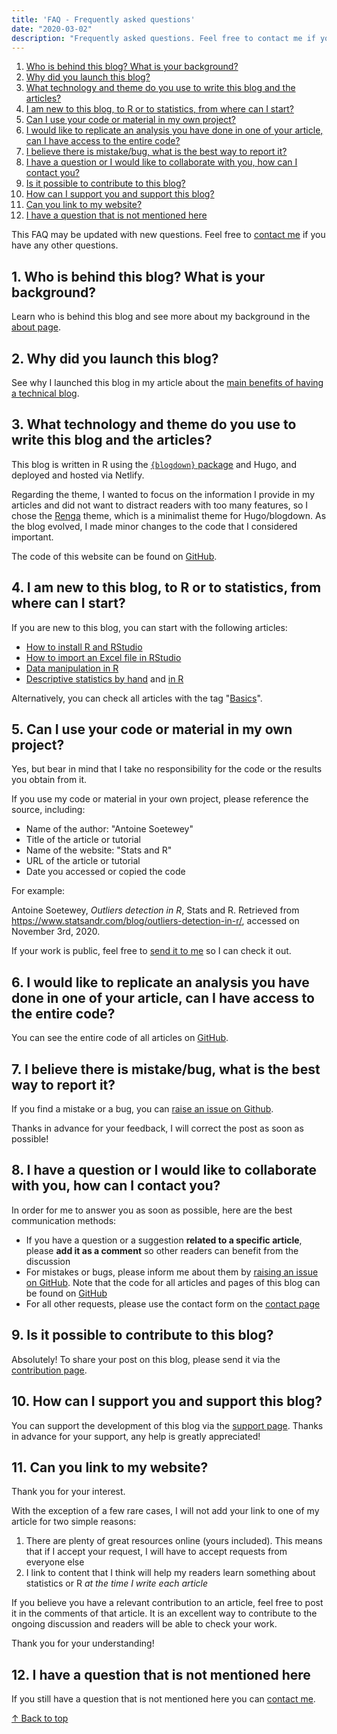 ```yaml
---
title: 'FAQ - Frequently asked questions'
date: "2020-03-02"
description: "Frequently asked questions. Feel free to contact me if you have any other questions"
---
```


1. [Who is behind this blog? What is your background?](#1-who-is-behind-this-blog-what-is-your-background)
1. [Why did you launch this blog?](#2-why-did-you-launch-this-blog)
1. [What technology and theme do you use to write this blog and the articles?](#3-what-technology-and-theme-do-you-use-to-write-this-blog-and-the-articles)
1. [I am new to this blog, to R or to statistics, from where can I start?](#4-i-am-new-to-this-blog-to-r-or-to-statistics-from-where-can-i-start)
1. [Can I use your code or material in my own project?](#5-can-i-use-your-code-or-material-in-my-own-project)
1. [I would like to replicate an analysis you have done in one of your article, can I have access to the entire code?](#6-i-would-like-to-replicate-an-analysis-you-have-done-in-one-of-your-article-can-i-have-access-to-the-entire-code)
1. [I believe there is mistake/bug, what is the best way to report it?](#7-i-believe-there-is-mistakebug-what-is-the-best-way-to-report-it)
1. [I have a question or I would like to collaborate with you, how can I contact you?](#8-i-have-a-question-or-i-would-like-to-collaborate-with-you-how-can-i-contact-you)
1. [Is it possible to contribute to this blog?](#9-is-it-possible-to-contribute-to-this-blog)
1. [How can I support you and support this blog?](#10-how-can-i-support-you-and-support-this-blog)
1. [Can you link to my website?](#11-can-you-link-to-my-website)
1. [I have a question that is not mentioned here](#12-i-have-a-question-that-is-not-mentioned-here)

This FAQ may be updated with new questions. Feel free to [contact me](/contact/) if you have any other questions.

## 1. Who is behind this blog? What is your background?

Learn who is behind this blog and see more about my background in the [about page](/about/).

## 2. Why did you launch this blog?

See why I launched this blog in my article about the [main benefits of having a technical blog](/blog/7-benefits-of-sharing-your-code-in-a-data-science-blog/).

## 3. What technology and theme do you use to write this blog and the articles?

This blog is written in R using the [`{blogdown}` package](https://bookdown.org/yihui/blogdown/) and Hugo, and deployed and hosted via Netlify.

Regarding the theme, I wanted to focus on the information I provide in my articles and did not want to distract readers with too many features, so I chose the [Renga](https://github.com/nanxstats/hugo-renga) theme, which is a minimalist theme for Hugo/blogdown. As the blog evolved, I made minor changes to the code that I considered important.

The code of this website can be found on [GitHub](https://github.com/AntoineSoetewey/statsandr).

## 4. I am new to this blog, to R or to statistics, from where can I start?

If you are new to this blog, you can start with the following articles:
 
* [How to install R and RStudio](/blog/how-to-install-r-and-rstudio/)
* [How to import an Excel file in RStudio](/blog/how-to-import-an-excel-file-in-rstudio/)
* [Data manipulation in R](/blog/data-manipulation-in-r/)
* [Descriptive statistics by hand](/blog/descriptive-statistics-by-hand/) and [in R](/blog/descriptive-statistics-in-r/)

Alternatively, you can check all articles with the tag "[Basics](/tags/basics/)".

## 5. Can I use your code or material in my own project?

Yes, but bear in mind that I take no responsibility for the code or the results you obtain from it.

If you use my code or material in your own project, please reference the source, including:

* Name of the author: "Antoine Soetewey"
* Title of the article or tutorial
* Name of the website: "Stats and R"
* URL of the article or tutorial
* Date you accessed or copied the code

For example:

Antoine Soetewey, *Outliers detection in R*, Stats and R. Retrieved from https://www.statsandr.com/blog/outliers-detection-in-r/, accessed on November 3rd, 2020.

If your work is public, feel free to [send it to me](/contact/) so I can check it out.

## 6. I would like to replicate an analysis you have done in one of your article, can I have access to the entire code?

You can see the entire code of all articles on [GitHub](https://github.com/AntoineSoetewey/statsandr/tree/master/content/blog).

## 7. I believe there is mistake/bug, what is the best way to report it?

If you find a mistake or a bug, you can [raise an issue on Github](https://github.com/AntoineSoetewey/statsandr/issues).

Thanks in advance for your feedback, I will correct the post as soon as possible!

## 8. I have a question or I would like to collaborate with you, how can I contact you?

In order for me to answer you as soon as possible, here are the best communication methods:

* If you have a question or a suggestion **related to a specific article**, please **add it as a comment** so other readers can benefit from the discussion
* For mistakes or bugs, please inform me about them by [raising an issue on GitHub](https://github.com/AntoineSoetewey/statsandr/issues). Note that the code for all articles and pages of this blog can be found on [GitHub](https://github.com/AntoineSoetewey/statsandr/tree/master/content/blog)
* For all other requests, please use the contact form on the [contact page](/contact/)

## 9. Is it possible to contribute to this blog?

Absolutely! To share your post on this blog, please send it via the [contribution page](/contribute/).

## 10. How can I support you and support this blog?

You can support the development of this blog via the [support page](/support/). Thanks in advance for your support, any help is greatly appreciated!

## 11. Can you link to my website?

Thank you for your interest.

With the exception of a few rare cases, I will not add your link to one of my article for two simple reasons:

1. There are plenty of great resources online (yours included). This means that if I accept your request, I will have to accept requests from everyone else
1. I link to content that I think will help my readers learn something about statistics or R *at the time I write each article*

If you believe you have a relevant contribution to an article, feel free to post it in the comments of that article. It is an excellent way to contribute to the ongoing discussion and readers will be able to check your work.

Thank you for your understanding!

## 12. I have a question that is not mentioned here

If you still have a question that is not mentioned here you can [contact me](/contact/).

[&uarr; Back to top](#top)
